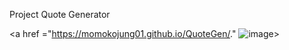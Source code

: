 Project Quote Generator 

<a href ="https://momokojung01.github.io/QuoteGen/." ![image](https://user-images.githubusercontent.com/17953008/33858954-c4a63868-de9f-11e7-84a3-89501667118b.png)> </a>
